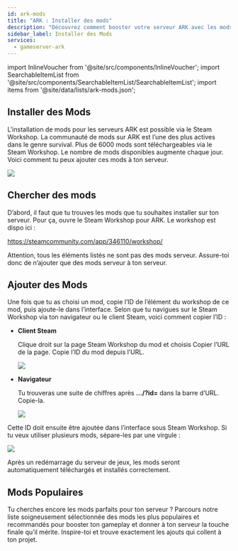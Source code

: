 ```yaml
---
id: ark-mods
title: "ARK : Installer des mods"
description: "Découvrez comment booster votre serveur ARK avec les mods populaires du Steam Workshop et personnalisez votre expérience de jeu → En savoir plus maintenant"
sidebar_label: Installer des Mods
services:
  - gameserver-ark
---
```


import InlineVoucher from '@site/src/components/InlineVoucher';
import SearchableItemList from '@site/src/components/SearchableItemList/SearchableItemList';
import items from '@site/data/lists/ark-mods.json';

## Installer des Mods

L'installation de mods pour les serveurs ARK est possible via le Steam Workshop. La communauté de mods sur ARK est l’une des plus actives dans le genre survival. Plus de 6000 mods sont téléchargeables via le Steam Workshop. Le nombre de mods disponibles augmente chaque jour. Voici comment tu peux ajouter ces mods à ton serveur. 



![](https://screensaver01.zap-hosting.com/index.php/s/rPT5rKaKtbxgJnr/preview)

<InlineVoucher />

## Chercher des mods

D’abord, il faut que tu trouves les mods que tu souhaites installer sur ton serveur. Pour ça, ouvre le Steam Workshop pour ARK. Le workshop est dispo ici :

https://steamcommunity.com/app/346110/workshop/



Attention, tous les éléments listés ne sont pas des mods serveur. Assure-toi donc de n’ajouter que des mods serveur à ton serveur. 



## Ajouter des Mods

Une fois que tu as choisi un mod, copie l’ID de l’élément du workshop de ce mod, puis ajoute-le dans l’interface. Selon que tu navigues sur le Steam Workshop via ton navigateur ou le client Steam, voici comment copier l’ID : 

- **Client Steam**

  Clique droit sur la page Steam Workshop du mod et choisis Copier l’URL de la page. Copie l’ID du mod depuis l’URL. 

  ![](https://screensaver01.zap-hosting.com/index.php/s/tQAcSrYYBSRAZEf/preview)

  

- **Navigateur**

  Tu trouveras une suite de chiffres après **.../?id=** dans la barre d’URL. Copie-la. 

  ![](https://screensaver01.zap-hosting.com/index.php/s/HzZjRF7eb2maE6a/preview)



Cette ID doit ensuite être ajoutée dans l’interface sous Steam Workshop. Si tu veux utiliser plusieurs mods, sépare-les par une virgule :



![](https://screensaver01.zap-hosting.com/index.php/s/fc7piqsTJQoABeL/preview)



Après un redémarrage du serveur de jeux, les mods seront automatiquement téléchargés et installés correctement.


## Mods Populaires

Tu cherches encore les mods parfaits pour ton serveur ? Parcours notre liste soigneusement sélectionnée des mods les plus populaires et recommandés pour booster ton gameplay et donner à ton serveur la touche finale qu’il mérite. Inspire-toi et trouve exactement les ajouts qui collent à ton projet.

<SearchableItemList items={items} />


<InlineVoucher />